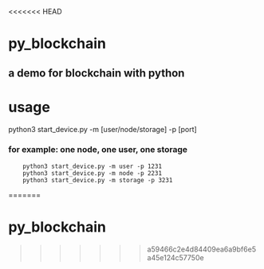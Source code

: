 <<<<<<< HEAD
# py_blockchain
## a demo for blockchain with python

# usage
python3 start_device.py -m [user/node/storage] -p [port]


### for example: one node, one user, one storage
``` 
    python3 start_device.py -m user -p 1231
    python3 start_device.py -m node -p 2231
    python3 start_device.py -m storage -p 3231
```
=======
# py_blockchain
>>>>>>> a59466c2e4d84409ea6a9bf6e5a45e124c57750e
